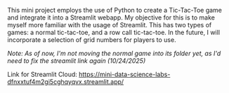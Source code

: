 This mini project employs the use of Python to create a Tic-Tac-Toe game and integrate it into a Streamlit webapp. My objective for this is to make myself more familiar with the usage of Streamlit. This has two types of games: a normal tic-tac-toe, and a row call tic-tac-toe. In the future, I will incorporate a selection of grid numbers for players to 
use.

*Note: As of now, I'm not moving the normal game into its folder yet, as I'd need to fix the streamlit link again (10/24/2025)*

Link for Streamlit Cloud: https://mini-data-science-labs-dfnxxtuf4m2gi5cghqyqvx.streamlit.app/